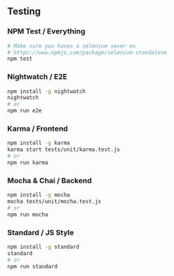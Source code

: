 ## Testing

### NPM Test / Everything

```bash
# Make sure you haves a selenium sever on 
# https://www.npmjs.com/package/selenium-standalone
npm test
```

### Nightwatch / E2E

``` bash
npm install -g nightwatch
nightwatch
# or
npm run e2e
```

### Karma / Frontend

``` bash
npm install -g karma
karma start tests/unit/karma.test.js
# or
npm run karma
```

### Mocha & Chai / Backend

``` bash
npm install -g mocha
mocha tests/unit/mocha.test.js
# or
npm run mocha
```

### Standard / JS Style

``` bash
npm install -g standard
standard
# or
npm run standard
```